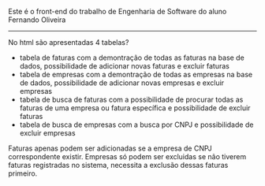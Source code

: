 Este é o front-end do trabalho de Engenharia de Software do aluno Fernando Oliveira

-----------------------------------------------------------------------------------

No html são apresentadas 4 tabelas?
  - tabela de faturas com a demontração de todas as faturas na base de dados, possibilidade de adicionar novas faturas e excluir faturas
  - tabela de empresas com a demontração de todas as empresas na base de dados, possibilidade de adicionar novas empresas e excluir empresas
  - tabela de busca de faturas com a possibilidade de procurar todas as faturas de uma empresa ou fatura específica e possibilidade de excluir faturas
  - tabela de busca de empresas com a  busca por CNPJ e possibilidade de excluir empresas

Faturas apenas podem ser adicionadas se a empresa de CNPJ correspondente existir.
Empresas só podem ser excluidas se não tiverem faturas registradas no sistema, necessita a exclusão dessas faturas primeiro.
